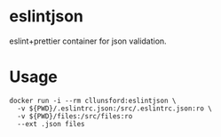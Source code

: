 # eslintjson

eslint+prettier container for json validation.

# Usage

```
docker run -i --rm cllunsford:eslintjson \
  -v ${PWD}/.eslintrc.json:/src/.eslintrc.json:ro \
  -v ${PWD}/files:/src/files:ro
  --ext .json files
```
